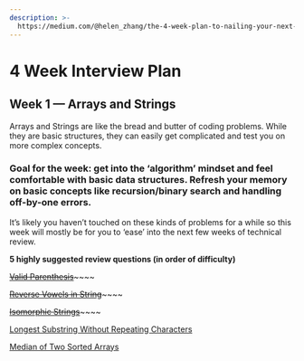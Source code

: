 ```yaml
---
description: >-
  https://medium.com/@helen_zhang/the-4-week-plan-to-nailing-your-next-coding-technical-interview-internship-level-c5368c47e1d
---
```


# 4 Week Interview Plan

## Week 1 — Arrays and Strings <a id="65c8"></a>

Arrays and Strings are like the bread and butter of coding problems. While they are basic structures, they can easily get complicated and test you on more complex concepts.

### Goal for the week: get into the ‘algorithm’ mindset and feel comfortable with basic data structures. Refresh your memory on basic concepts like recursion/binary search and handling off-by-one errors. <a id="2072"></a>

It’s likely you haven’t touched on these kinds of problems for a while so this week will mostly be for you to ‘ease’ into the next few weeks of technical review.

**5 highly suggested review questions \(in order of difficulty\)**

[~~Valid Parenthesis~~](https://leetcode.com/problems/valid-parentheses/)~~~~

[~~Reverse Vowels in String~~](https://leetcode.com/problems/reverse-vowels-of-a-string/description/)~~~~

[~~Isomorphic Strings~~](https://leetcode.com/problems/isomorphic-strings/description/)~~~~

[Longest Substring Without Repeating Characters](https://leetcode.com/problems/longest-substring-without-repeating-characters/description/)

[Median of Two Sorted Arrays](https://leetcode.com/problems/median-of-two-sorted-arrays/description/)

